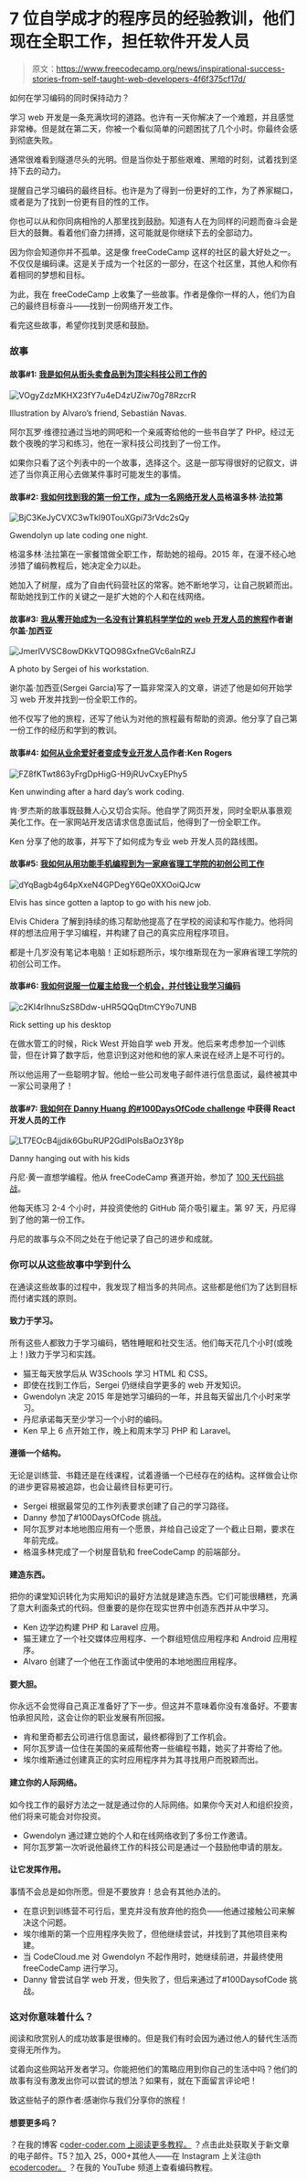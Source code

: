 # 7 位自学成才的程序员的经验教训，他们现在全职工作，担任软件开发人员

> 原文：<https://www.freecodecamp.org/news/inspirational-success-stories-from-self-taught-web-developers-4f6f375cf17d/>

如何在学习编码的同时保持动力？

学习 web 开发是一条充满坎坷的道路。也许有一天你解决了一个难题，并且感觉非常棒。但是就在第二天，你被一个看似简单的问题困扰了几个小时。你最终会感到彻底失败。

通常很难看到隧道尽头的光明。但是当你处于那些艰难、黑暗的时刻，试着找到坚持下去的动力。

提醒自己学习编码的最终目标。也许是为了得到一份更好的工作，为了养家糊口，或者是为了找到一份更有目的性的工作。

你也可以从和你同病相怜的人那里找到鼓励。知道有人在为同样的问题而奋斗会是巨大的鼓舞。看着他们奋力拼搏，这可能就是你继续下去的全部动力。

因为你会知道你并不孤单。这是像 freeCodeCamp 这样的社区的最大好处之一。不仅仅是编码课。这是关于成为一个社区的一部分，在这个社区里，其他人和你有着相同的梦想和目标。

为此，我在 freeCodeCamp 上收集了一些故事。作者是像你一样的人，他们为自己的最终目标奋斗——找到一份网络开发工作。

看完这些故事，希望你找到灵感和鼓励。

### 故事

#### 故事#1: [我是如何从街头卖食品到为顶尖科技公司工作的](https://www.freecodecamp.org/news/become-how-i-went-from-selling-food-in-the-street-to-working-for-top-firms-in-tech-6aa61a2d0629/)

![VOgyZdzMKHX23fY7u4eD4zUZiw70g78RzcrR](img/4035b8b4fda0eada8af214cd82a1c8ef.png)

Illustration by Alvaro’s friend, Sebastián Navas.

阿尔瓦罗·维德拉通过当地的网吧和一个亲戚寄给他的一些书自学了 PHP。经过无数个夜晚的学习和练习，他在一家科技公司找到了一份工作。

如果你只看了这个列表中的一个故事，选择这个。这是一部写得很好的记叙文，讲述了当你真正用心去做某件事时可能发生的事情。

#### 故事#2: [我如何找到我的第一份工作，成为一名网络开发人员](https://www.freecodecamp.org/news/how-i-landed-my-first-job-as-a-web-developer-f991fe728b95/)格温多林·法拉第

![BjC3KeJyCVXC3wTkI90TouXGpi73rVdc2sQy](img/69045b084d8e3d21a9a099e737c36c91.png)

Gwendolyn up late coding one night.

格温多林·法拉第在一家餐馆做全职工作，帮助她的祖母。2015 年，在漫不经心地涉猎了编码教程后，她决定全力以赴。

她加入了树屋，成为了自由代码营社区的常客。她不断地学习，让自己脱颖而出。帮助她找到工作的关键之一是扩大她的个人和在线网络。

#### 故事#3: [我从零开始成为一名没有计算机科学学位的 web 开发人员的旅程](https://www.freecodecamp.org/news/my-journey-to-becoming-a-web-developer-from-scratch-without-a-cs-degree-2-years-later-and-what-i-4a7fd2ff5503/)作者谢尔盖·加西亚

![JmerlVVSC8owDKkVTQO98GxfneGVc6alnRZJ](img/21c9bee06c8e478a66aad40bb744d5d4.png)

A photo by Sergei of his workstation.

谢尔盖·加西亚(Sergei Garcia)写了一篇非常深入的文章，讲述了他是如何开始学习 web 开发并找到一份全职工作的。

他不仅写了他的旅程，还写了他认为对他的旅程最有帮助的资源。他分享了自己第一份工作的经历和学到的教训。

#### 故事#4: [如何从业余爱好者变成专业开发人员](https://www.freecodecamp.org/news/how-to-go-from-hobbyist-to-professional-developer-11a8b8a52b5f/)作者:Ken Rogers

![FZ8fKTwt863yFrgDpHigG-H9jRUvCxyEPhy5](img/5f832ac051093834fd4d690ec29e381d.png)

Ken unwinding after a hard day’s work coding.

肯·罗杰斯的故事既鼓舞人心又切合实际。他自学了网页开发，同时全职从事景观美化工作。在一家网站开发店请求信息面试后，他得到了一份全职工作。

Ken 分享了他的故事，并写下了如何成为专业 web 开发人员的路线图。

#### 故事#5: [我如何从用功能手机编程到为一家麻省理工学院的初创公司工作](https://www.freecodecamp.org/news/how-i-went-from-programming-with-a-feature-phone-to-working-for-an-mit-startup-40ca3be4fa0f/)

![dYqBagb4g64pXxeN4GPDegY6Qe0XXOoiQJcw](img/c0214a3c2871918f056ac7518c78bc13.png)

Elvis has since gotten a laptop to go with his new job.

Elvis Chidera 了解到持续的练习帮助他提高了在学校的阅读和写作能力。他将同样的想法应用于学习编程，并构建了自己的真实应用程序项目。

都是十几岁没有笔记本电脑！正如标题所示，埃尔维斯现在为一家麻省理工学院的初创公司工作。

#### 故事#6: [我如何说服一位雇主给我一个机会，并付钱让我学习编码](https://www.freecodecamp.org/news/getting-your-first-developer-job-whats-the-best-way-1737d0bcba7a/)

![c2KI4rIhnuSzS8Ddw-uHR5QQqDtmCY9o7UNB](img/58a7d36c0bac049a5f01bfb8c44ff176.png)

Rick setting up his desktop

在做水管工的时候，Rick West 开始自学 web 开发。他后来考虑参加一个训练营，但在计算了数字后，他意识到这对他和他的家人来说在经济上是不可行的。

所以他运用了一些聪明才智。他给一些公司发电子邮件进行信息面试，最终被其中一家公司录用了！

#### 故事#7: [我如何在 Danny Huang 的#100DaysOfCode challenge](https://www.freecodecamp.org/news/got-a-react-developer-job-during-my-100dayscodechallenge-f455175d3776/) 中获得 React 开发人员的工作

![LT7EOcB4jjdik6GbuRUP2GdIPolsBaOz3Y8p](img/a2ffd90e549d7993a4dc8db02858a451.png)

Danny hanging out with his kids

丹尼·黄一直想学编程。他从 freeCodeCamp 赛道开始，参加了 [100 天代码挑战](https://www.freecodecamp.org/news/the-crazy-history-of-the-100daysofcode-challenge-and-why-you-should-try-it-for-2018-6c89a76e298d/)。

他每天练习 2-4 个小时，并投资使他的 GitHub 简介吸引雇主。第 97 天，丹尼得到了他的第一份工作。

丹尼的故事与众不同之处在于他记录了自己的进步和成就。

### 你可以从这些故事中学到什么

在通读这些故事的过程中，我发现了相当多的共同点。这些都是他们为了达到目标而付诸实践的原则。

#### 致力于学习。

所有这些人都致力于学习编码，牺牲睡眠和社交生活。他们每天花几个小时(或晚上！)致力于学习和实践。

*   猫王每天放学后从 W3Schools 学习 HTML 和 CSS。
*   即使在找到工作后，Sergei 仍继续自学更多的 web 开发知识。
*   Gwendolyn 决定 2015 年是她学习编码的一年，并且每天留出几个小时来学习。
*   丹尼承诺每天至少学习一个小时的编码。
*   Ken 早上 6 点开始工作，晚上和周末学习 PHP 和 Laravel。

#### **遵循一个结构。**

无论是训练营、书籍还是在线课程，试着遵循一个已经存在的结构。这样做会让你的进步更容易被追踪，也会让最终目标更可行。

*   Sergei 根据最常见的工作列表要求创建了自己的学习路径。
*   Danny 参加了#100DaysOfCode 挑战。
*   阿尔瓦罗对本地地图应用有一个愿景，并给自己设定了一个截止日期，要求在年前完成。
*   格温多林完成了一个树屋音轨和 freeCodeCamp 的前端部分。

#### **建造东西。**

把你的课堂知识转化为实用知识的最好方法就是建造东西。它们可能很糟糕，充满了意大利面条式的代码。但重要的是你在现实世界中创造东西并从中学习。

*   Ken 边学边构建 PHP 和 Laravel 应用。
*   猫王建立了一个社交媒体应用程序、一个群组短信应用程序和 Android 应用程序。
*   Alvaro 创建了一个他在工作面试中使用的本地地图应用程序。

#### **要大胆。**

你永远不会觉得自己真正准备好了下一步。但这并不意味着你没有准备好。不要害怕承担风险，这会让你的职业发展有所回报。

*   肯和里奇都去公司进行信息面试，最终都得到了工作机会。
*   阿尔瓦罗请一位住在美国的亲戚帮他寄一些编程书籍，她买了并寄给了他。
*   埃尔维斯通过创建真正的实时应用程序并为其寻找用户而脱颖而出。

#### 建立你的人际网络。

如今找工作的最好方法之一就是通过你的人际网络。如果你今天对人和组织投资，他们将来可能会对你投资。

*   Gwendolyn 通过建立她的个人和在线网络收到了多份工作邀请。
*   阿尔瓦罗第一次听说他最终工作的科技公司是通过一个鼓励他申请的朋友。

#### 让它发挥作用。

事情不会总是如你所愿。但是不要放弃！总会有其他办法的。

*   在意识到训练营不可行后，里克并没有放弃他的抱负——他通过接触公司来解决这个问题。
*   埃尔维斯的第一个应用程序失败了，但他继续尝试，并找到了其他项目来构建。
*   当 CodeCloud.me 对 Gwendolyn 不起作用时，她继续前进，并最终使用 freeCodeCamp 进行学习。
*   Danny 曾尝试自学 web 开发，但失败了，但后来通过了#100DaysofCode 挑战。

### 这对你意味着什么？

阅读和欣赏别人的成功故事是很棒的。但是我们有时会因为通过他人的替代生活而变得无所作为。

试着向这些网站开发者学习。你能把他们的策略应用到你自己的生活中吗？他们的故事有没有激发出你可以尝试的想法？如果有，就在下面留言评论吧！

致这些帖子的原作者:感谢你与我们分享你的旅程！

#### 想要更多吗？

？在我的博客 c[oder-coder.com 上阅读更多教程。](https://coder-coder.com)
？点击此处获取关于新文章的电子邮件。T5？加入 25，000+其他人——在 Instagram 上关注@th [ecodercoder。](https://www.instagram.com/thecodercoder/)
？在我的 YouTube 频道上查看编码教程。